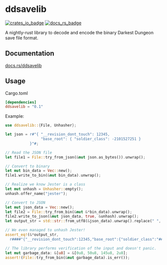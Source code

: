 # ddsavelib

[![crates_io_badge](http://meritbadge.herokuapp.com/ddsavelib)](https://crates.io/crates/ddsavelib)
[![docs_rs_badge](https://docs.rs/ddsavelib/badge.svg)](https://docs.rs/ddsavelib)

A nightly-rust library to decode and encode the binary Darkest Dungeon save file format.

## Documentation

[docs.rs/ddsavelib](https://docs.rs/ddsavelib)

## Usage

Cargo.toml

```toml
[dependencies]
ddsavelib = "0.1"
```

Example:

```rust
use ddsavelib::{File, Unhasher};

let json = r#"{ "__revision_dont_touch": 12345,
                "base_root": { "soldier_class": -2101527251 }
           }"#;

// Read the JSON file
let file1 = File::try_from_json(&mut json.as_bytes()).unwrap();

// Convert to binary
let mut bin_data = Vec::new();
file1.write_to_bin(&mut bin_data).unwrap();

// Realize we know Jester is a class
let mut unhash = Unhasher::empty();
unhash.offer_name("jester");

// Convert to JSON
let mut json_data = Vec::new();
let file2 = File::try_from_bin(&mut &*bin_data).unwrap();
file2.write_to_json(&mut json_data, true, &unhash).unwrap();
let output_str = std::str::from_utf8(&json_data).unwrap().replace(" ", "").replace("\n", "");

// We even managed to unhash Jester!
assert_eq!(&*output_str,
  r####"{"__revision_dont_touch":12345,"base_root":{"soldier_class":"###jester"}}"####);

// The library performs verification of the input and doesn't panic.
let mut garbage_data: &[u8] = &[0u8, 50u8, 145u8, 2u8];
assert!(File::try_from_bin(&mut garbage_data).is_err());
```
